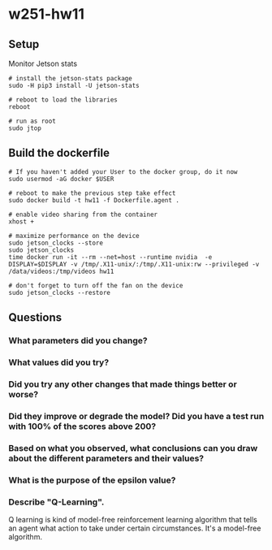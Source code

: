 # w251-hw11

## Setup
Monitor Jetson stats
```
# install the jetson-stats package
sudo -H pip3 install -U jetson-stats

# reboot to load the libraries
reboot

# run as root
sudo jtop
```

## Build the dockerfile
```
# If you haven't added your User to the docker group, do it now
sudo usermod -aG docker $USER

# reboot to make the previous step take effect
sudo docker build -t hw11 -f Dockerfile.agent .

# enable video sharing from the container
xhost +

# maximize performance on the device
sudo jetson_clocks --store
sudo jetson_clocks
time docker run -it --rm --net=host --runtime nvidia  -e DISPLAY=$DISPLAY -v /tmp/.X11-unix/:/tmp/.X11-unix:rw --privileged -v /data/videos:/tmp/videos hw11

# don't forget to turn off the fan on the device
sudo jetson_clocks --restore
```

## Questions
### What parameters did you change? 
### What values did you try?
### Did you try any other changes that made things better or worse?
### Did they improve or degrade the model? Did you have a test run with 100% of the scores above 200?
### Based on what you observed, what conclusions can you draw about the different parameters and their values? 
### What is the purpose of the epsilon value?
### Describe "Q-Learning".
Q learning is kind of model-free reinforcement learning algorithm that tells an agent what action to take under certain circumstances. It's a model-free algorithm.


